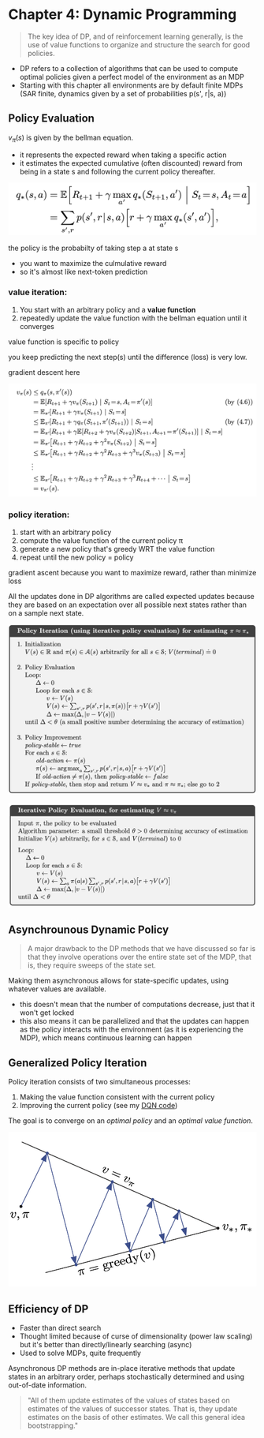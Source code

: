 # Chapter 4: Dynamic Programming
> The key idea of DP, and of reinforcement learning generally, is the use of value functions to organize and structure the search for good policies. 

* DP refers to a collection of algorithms that can be used to compute optimal policies given a perfect model of the environment as an MDP
* Starting with this chapter all environments are by default finite MDPs (SAR finite, dynamics given by a set of probabilities p(s', r|s, a))

## Policy Evaluation
$v_\pi(s)$ is given by the bellman equation.
* it represents the expected reward when taking a specific action
* it estimates the expected cumulative (often discounted) reward from being in a state s and following the current policy thereafter.

![bellman](src/bellman.png)

the policy is the probabilty of taking step a at state s
* you want to maximize the culmulative reward
* so it's almost like next-token prediction

### value iteration:
1. You start with an arbitrary policy and a **value function**
2. repeatedly update the value function with the bellman equation until it converges

value function is specific to policy

you keep predicting the next step(s) until the difference (loss) is very low.

gradient descent here

![valiter](src/valueiter.png)

### policy iteration:
1. start with an arbitrary policy
2. compute the value function of the current policy π
3. generate a new policy that's greedy WRT the value function
4. repeat until the new policy = policy

gradient ascent because you want to maximize reward, rather than minimize loss

All the updates done in DP algorithms are called expected updates because they are based on an expectation over all possible next states rather than on a sample next state.

![policyiteration](src/policyiteration.png)

![ipe](src/ipe.png)

## Asynchrounous Dynamic Policy
> A major drawback to the DP methods that we have discussed so far is that they involve operations over the entire state set of the MDP, that is, they require sweeps of the state set.

Making them asynchronous allows for state-specific updates, using whatever values are available.
* this doesn't mean that the number of computations decrease, just that it won't get locked
* this also means it can be parallelized and that the updates can happen as the policy interacts with the environment (as it is experiencing the MDP), which means continuous learning can happen

## Generalized Policy Iteration
Policy iteration consists of two simultaneous processes: 
1. Making the value function consistent with the current policy
2. Improving the current policy (see my [DQN code](https://github.com/tsuiusi/papers/tree/main/dqn))

The goal is to converge on an *optimal policy* and an *optimal value function*. 

![convergence](src/convergence.png)

## Efficiency of DP
* Faster than direct search
* Thought limited because of curse of dimensionality (power law scaling) but it's better than directly/linearly searching (async)
* Used to solve MDPs, quite frequently

Asynchronous DP methods are in-place iterative methods that update states in an arbitrary order, perhaps stochastically determined and using out-of-date information.

> "All of them update estimates of the values of states based on estimates of the values of successor states. That is, they update estimates on the basis of other estimates. We call this general idea bootstrapping."


